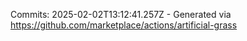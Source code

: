 Commits: 2025-02-02T13:12:41.257Z - Generated via https://github.com/marketplace/actions/artificial-grass
<br>
